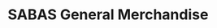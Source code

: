 ---
title: "SABAS General Merchandise"
url: /valenzuela/sabas-general-merchandise/
shop: Dorfladen
---